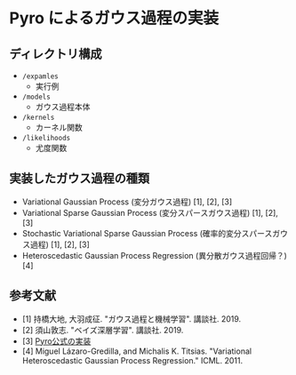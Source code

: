 # Pyro によるガウス過程の実装

## ディレクトリ構成

* `/expamles`
    * 実行例
* `/models`
    * ガウス過程本体
* `/kernels`
    * カーネル関数
* `/likelihoods`
    * 尤度関数

## 実装したガウス過程の種類

* Variational Gaussian Process (変分ガウス過程) [1], [2], [3]
* Variational Sparse Gaussian Process (変分スパースガウス過程) [1], [2], [3]
* Stochastic Variational Sparse Gaussian Process (確率的変分スパースガウス過程) [1], [2], [3]
* Heteroscedastic Gaussian Process Regression (異分散ガウス過程回帰？) [4]

## 参考文献

* [1] 持橋大地, 大羽成征. "ガウス過程と機械学習". 講談社. 2019.
* [2] 須山敦志. "ベイズ深層学習". 講談社. 2019.
* [3] [Pyro公式の実装](https://github.com/pyro-ppl/pyro/tree/dev/pyro/contrib/gp)
* [4] Miguel Lázaro-Gredilla, and Michalis K. Titsias. "Variational Heteroscedastic Gaussian Process Regression." ICML. 2011.

